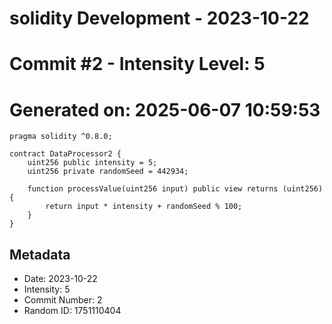 ﻿# solidity Development - 2023-10-22
# Commit #2 - Intensity Level: 5
# Generated on: 2025-06-07 10:59:53
```solidity
pragma solidity ^0.8.0;

contract DataProcessor2 {
    uint256 public intensity = 5;
    uint256 private randomSeed = 442934;

    function processValue(uint256 input) public view returns (uint256) {
        return input * intensity + randomSeed % 100;
    }
}
```
## Metadata
- Date: 2023-10-22
- Intensity: 5
- Commit Number: 2
- Random ID: 1751110404
